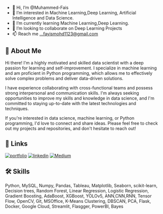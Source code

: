 - 👋 Hi, I’m @Muhammed-Fais
- 👀 I’m interested in Machine Learning,Deep Learning, Artificial Intelligence and Data Science.
- 🌱 I’m currently learning Machine Learning,Deep Learning.
- 💞️ I’m looking to collaborate on Deep Learning Projects
- 📫 Reach me ...fayismohd1123@gmail.com

<!---
Muhammed-Fais/Muhammed-Fais is a ✨ special ✨ repository because its `README.md` (this file) appears on your GitHub profile.
You can click the Preview link to take a look at your changes.
--->

## 🚀 About Me
Hi there! I'm a highly motivated and skilled data scientist with a deep passion for learning and self-improvement. I specialize in machine learning and am proficient in Python programming, which allows me to effectively solve complex problems and deliver data-driven solutions.

I have experience collaborating with cross-functional teams and possess strong interpersonal and communication skills. I'm always seeking opportunities to improve my skills and knowledge in data science, and I'm committed to staying up-to-date with the latest technologies and techniques.

If you're interested in data science, machine learning, or Python programming, I'd love to connect and share ideas. Please feel free to check out my projects and repositories, and don't hesitate to reach out!


## 🔗 Links
[![portfolio](https://img.shields.io/badge/my_portfolio-000?style=for-the-badge&logo=ko-fi&logoColor=white)](https://www.datascienceportfol.io/muhammedfais/)
[![linkedin](https://img.shields.io/badge/linkedin-0A66C2?style=for-the-badge&logo=linkedin&logoColor=white)](https://www.linkedin.com/in/muhammed-fais-p/)
[![Medium](https://img.shields.io/badge/medium-000?style=for-the-badge&logo=medium&logoColor=white)](https://twitter.com/)


## 🛠 Skills
Python,
MySQL,
Numpy,
Pandas,
Tableau,
Matplotlib,
Seaborn,
scikit-learn,
Decision trees,
Random Forest,
Linear Regression,
Logistic Regression,
Gradient Boosting,
AdaBoost,
XGBoost,
YOLOv5,
ANN,CNN,RNN,
Tensor Flow,
OpenCV,
Git,
MSOffice,
K-Means Clustering,
DBSCAN,
PCA,
Flask,
Docker,
Google Cloud,
Streamlit,
Flasgger,
PowerBI,
Bayes



